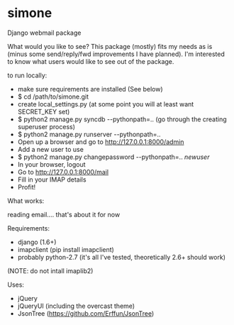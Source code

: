 simone
======


Django webmail package

What would you like to see? This package (mostly) fits my needs as is (minus some send/reply/fwd improvements I have planned). I'm interested to know what users would like to see out of the package.

to run locally:
* make sure requirements are installed (See below)
* $ cd /path/to/simone.git
* create local_settings.py (at some point you will at least want SECRET_KEY set)
* $ python2 manage.py syncdb --pythonpath=..
(go through the creating superuser process)
* $ python2 manage.py runserver --pythonpath=..
* Open up a browser and go to http://127.0.0.1:8000/admin
* Add a new user to use
* $ python2 manage.py changepassword --pythonpath=.. *newuser*
* In your browser, logout
* Go to http://127.0.0.1:8000/mail
* Fill in your IMAP details
* Profit!


What works:

reading email.... that's about it for now

Requirements:
* django (1.6+)
* imapclient (pip install imapclient)
* probably python-2.7 (it's all I've tested, theoretically 2.6+ should work)

(NOTE: do not intall imaplib2)

Uses:
* jQuery
* jQueryUI (including the overcast theme)
* JsonTree (https://github.com/Erffun/JsonTree)
